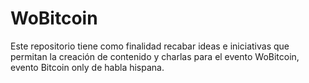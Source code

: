 # WoBitcoin
Este repositorio tiene como finalidad recabar ideas e iniciativas que permitan la creación de contenido y charlas para el evento WoBitcoin, evento Bitcoin only de habla hispana. 
